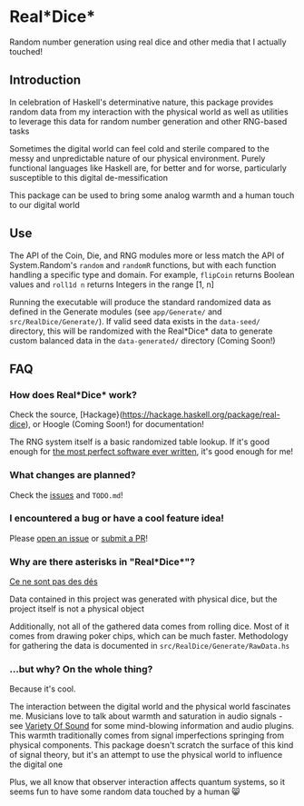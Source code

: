 # Real\*Dice\*

Random number generation using real dice and other media that I actually touched!

## Introduction

In celebration of Haskell's determinative nature, this package provides random data from my interaction with the physical world as well as utilities to leverage this data for random number generation and other RNG-based tasks

Sometimes the digital world can feel cold and sterile compared to the messy and unpredictable nature of our physical environment. Purely functional languages like Haskell are, for better and for worse, particularly susceptible to this digital de-messification

This package can be used to bring some analog warmth and a human touch to our digital world

## Use

The API of the Coin, Die, and RNG modules more or less match the API of System.Random's `random` and `randomR` functions, but with each function handling a specific type and domain. For example, `flipCoin` returns Boolean values and `roll1d n` returns Integers in the range [1, n]

Running the executable will produce the standard randomized data as defined in the Generate modules (see `app/Generate/` and `src/RealDice/Generate/`). If valid seed data exists in the `data-seed/` directory, this will be randomized with the Real\*Dice\* data to generate custom balanced data in the `data-generated/` directory (Coming Soon!)

## FAQ

### How does Real\*Dice\* work?

Check the source, [Hackage}(https://hackage.haskell.org/package/real-dice), or Hoogle (Coming Soon!) for documentation! 

The RNG system itself is a basic randomized table lookup. If it's good enough for [the most perfect software ever written](https://www.youtube.com/watch?v=pq3x1Jy8pYM&t=32s), it's good enough for me!

### What changes are planned?

Check the [issues](https://github.com/kaBeech/real-dice/issues`) and `TODO.md`!

### I encountered a bug or have a cool feature idea!

Please [open an issue](https://github.com/kaBeech/real-dice/issues/new) or [submit a PR](https://github.com/kaBeech/real-dice/compare)!

### Why are there asterisks in "Real\*Dice\*"?

[Ce ne sont pas des dés](https://en.wikipedia.org/wiki/The_Treachery_of_Images)

Data contained in this project was generated with physical dice, but the project itself is not a physical object

Additionally, not all of the gathered data comes from rolling dice. Most of it comes from drawing poker chips, which can be much faster. Methodology for gathering the data is documented in `src/RealDice/Generate/RawData.hs`

### ...but why? On the whole thing?

Because it's cool.

The interaction between the digital world and the physical world fascinates me. Musicians love to talk about warmth and saturation in audio signals - see [Variety Of Sound](https://varietyofsound.wordpress.com/blog/) for some mind-blowing information and audio plugins. This warmth traditionally comes from signal imperfections springing from physical components. This package doesn't scratch the surface of this kind of signal theory, but it's an attempt to use the physical world to influence the digital one

Plus, we all know that observer interaction affects quantum systems, so it seems fun to have some random data touched by a human 😸

